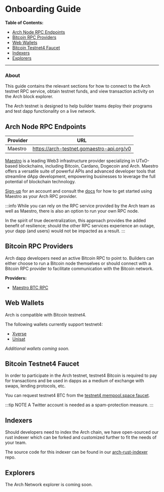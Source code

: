 # Onboarding Guide

**Table of Contents:**
- [Arch Node RPC Endpoints]
- [Bitcoin RPC Providers]
- [Web Wallets]
- [Bitcoin Testnet4 Faucet]
- [Indexers]
- [Explorers]
---

### About

This guide contains the relevant sections for how to connect to the Arch testnet RPC service, obtain testnet funds, and view transaction activity on the Arch block explorer.

The Arch testnet is designed to help builder teams deploy their programs and test dapp functionality on a live network. 

## Arch Node RPC Endpoints

| Provider | URL |
|--------|--------|
| Maestro | <https://arch-testnet.gomaestro-api.org/v0>

[Maestro] is a leading Web3 infrastructure provider specializing in UTxO-based blockchains, including Bitcoin, Cardano, Dogecoin and Arch. Maestro offers a versatile suite of powerful APIs and advanced developer tools that streamline dApp development, empowering businesses to leverage the full potential of blockchain technology. 

[Sign-up] for an account and consult the [docs] for how to get started using Maestro as your Arch RPC provider.

:::info
While you can rely on the RPC service provided by the Arch team as well as Maestro, there is also an option to run your own RPC node. 

In the spirit of true decentralization, this approach provides the added benefit of resilience; should the other RPC services experience an outage, your dapp (and users) would not be impacted as a result.
:::

## Bitcoin RPC Providers

Arch dapp developers need an active Bitcoin RPC to point to. Builders can either choose to run a Bitcoin node themselves or should connect with a Bitcoin RPC provider to facilitate communication with the Bitcoin network.

**Providers:**

- [Maestro BTC RPC]

## Web Wallets
Arch is compatible with Bitcoin testnet4.

The following wallets currently support testnet4:
- [Xverse](https://www.xverse.app/)
- [Unisat](https://unisat.io/)

_Additional wallets coming soon._

## Bitcoin Testnet4 Faucet

In order to participate in the Arch testnet, testnet4 Bitcoin is required to pay for transactions and be used in dapps as a medium of exchange with swaps, lending protocols, etc.

You can request testnet4 BTC from the [testnet4 mempool.space faucet].

:::tip NOTE
A Twitter account is needed as a spam-protection measure.
:::

## Indexers

Should developers need to index the Arch chain, we have open-sourced our rust indexer which can be forked and customized further to fit the needs of your team.

The source code for this indexer can be found in our [arch-rust-indexer] repo.

## Explorers

The Arch Network explorer is coming soon.

<!-- Internal -->
[Arch Node RPC Endpoints]: #arch-node-rpc-endpoints
[Bitcoin RPC Providers]: #bitcoin-rpc-providers
[Web Wallets]: #web-wallets
[Bitcoin Testnet4 Faucet]: #bitcoin-testnet4-faucet
[Indexers]: #indexers
[Explorers]: #explorers

<!-- External -->
[Maestro]: https://gomaestro.org
[Sign-up]: https://dashboard.gomaestro.org/login
[docs]: https://docs.gomaestro.org
[Maestro BTC RPC]: https://docs.gomaestro.org/bitcoin
[testnet4 mempool.space faucet]: https://mempool.space/testnet4/faucet
[arch-rust-indexer]: https://github.com/Arch-Network/arch-rust-indexer
